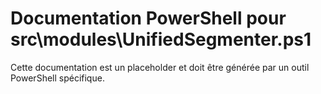# Documentation PowerShell pour src\modules\UnifiedSegmenter.ps1

Cette documentation est un placeholder et doit être générée par un outil PowerShell spécifique.
